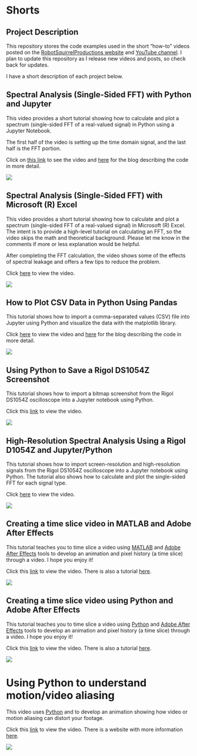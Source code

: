 # Shorts

## Project Description

This repository stores the code examples used in the short “how-to” videos
posted on the [RobotSquirrelProductions
website](https://robotsquirrelproductions.com/vibration-data-visualization/) and
[YouTube channel](https://www.youtube.com/channel/UC3F8gIDlvlyzcyVPFT_q5GA). I
plan to update this repository as I release new videos and posts, so check back
for updates.

I have a short description of each project below.

## Spectral Analysis (Single-Sided FFT) with Python and Jupyter

This video provides a short tutorial showing how to calculate and plot a
spectrum (single-sided FFT of a real-valued signal) in Python using a Jupyter
Notebook.

The first half of the video is setting up the time domain signal, and the last
half is the FFT portion.

Click on [this link](https://youtu.be/8KWPlno6VP0) to see the video and
[here](https://robotsquirrelproductions.com/spectral-analysis-in-python/) for
the blog describing the code in more detail.

![](media/debc44be60a13156f36243c4677b3dbe.png)

## Spectral Analysis (Single-Sided FFT) with Microsoft (R) Excel

This video provides a short tutorial showing how to calculate and plot a
spectrum (single-sided FFT of a real-valued signal) in Microsoft (R) Excel. The
intent is to provide a high-level tutorial on calculating an FFT, so the video
skips the math and theoretical background. Please let me know in the comments if
more or less explanation would be helpful.

After completing the FFT calculation, the video shows some of the effects of
spectral leakage and offers a few tips to reduce the problem.

Click [here](https://youtu.be/6wlhY3gTG3g) to view the video.

![](media/c182984f35c1cf5b27ecbeb0b10a9151.png)

## How to Plot CSV Data in Python Using Pandas

This tutorial shows how to import a comma-separated values (CSV) file into
Jupyter using Python and visualize the data with the matplotlib library.

Click [here](https://youtu.be/y43_o2OnI68) to view the video and
[here](https://robotsquirrelproductions.com/plotting-csv-data-in-python-with-pandas-and-matplotlib/)
for the blog describing the code in more detail.

![](media/d9214658ec1d227187e41a337917ff6f.png)

## Using Python to Save a Rigol DS1054Z Screenshot

This tutorial shows how to import a bitmap screenshot from the Rigol DS1054Z
oscilloscope into a Jupyter notebook using Python.

Click this [link](https://youtu.be/MnUDdVfZzA4) to view the video.

![](media/8faa0e4a4da325550b698dbce5093e6d.png)

## High-Resolution Spectral Analysis Using a Rigol D1054Z and Jupyter/Python

This tutorial shows how to import screen-resolution and high-resolution signals
from the Rigol DS1054Z oscilloscope into a Jupyter notebook using Python. The
tutorial also shows how to calculate and plot the single-sided FFT for each
signal type.

Click [here](https://youtu.be/QXV85j5VwBE) to view the video.

![](media/02be46b199afa07a31387f60e8c44c51.png)

## Creating a time slice video in MATLAB and Adobe After Effects

This tutorial teaches you to time slice a video using
[MATLAB](https://www.mathworks.com/products/matlab.html) and [Adobe After
Effects](https://www.adobe.com/products/aftereffects.html) tools to develop an
animation and pixel history (a time slice) through a video. I hope you enjoy it!

Click this [link](https://youtu.be/81fEvIXLIRQ) to view the video. There is also
a tutorial
[here](https://robotsquirrelproductions.com/time-slicing-a-video-using-matlab-and-adobe-after-effects/).

![](media/d6d7ab60955f39841a9b80026aacca3f.png)

## Creating a time slice video using Python and Adobe After Effects

This tutorial teaches you to time slice a video using
[Python](https://www.python.org/) and [Adobe After
Effects](https://www.adobe.com/products/aftereffects.html) tools to develop an
animation and pixel history (a time slice) through a video. I hope you enjoy it!

Click this [link](https://youtu.be/IuAB1uWeSc8) to view the video. There is also
a tutorial
[here](https://robotsquirrelproductions.com/time-slice-a-video-using-python-and-adobe-after-effects/).

![](media/faf3e540b76f926dbdea3b9b1bf5c4c5.png)

# Using Python to understand motion/video aliasing

This video uses [Python](https://www.python.org/) and to develop an animation
showing how video or motion aliasing can distort your footage.

Click this [link](https://youtu.be/7EJchzREP5M) to view the video. There is a
website with more information
[here](https://robotsquirrelproductions.com/vibration-analysis-terminology/#glossary-aliasing).

![](media/5dc7c8753f3916d05f53db5506275e26.png)
